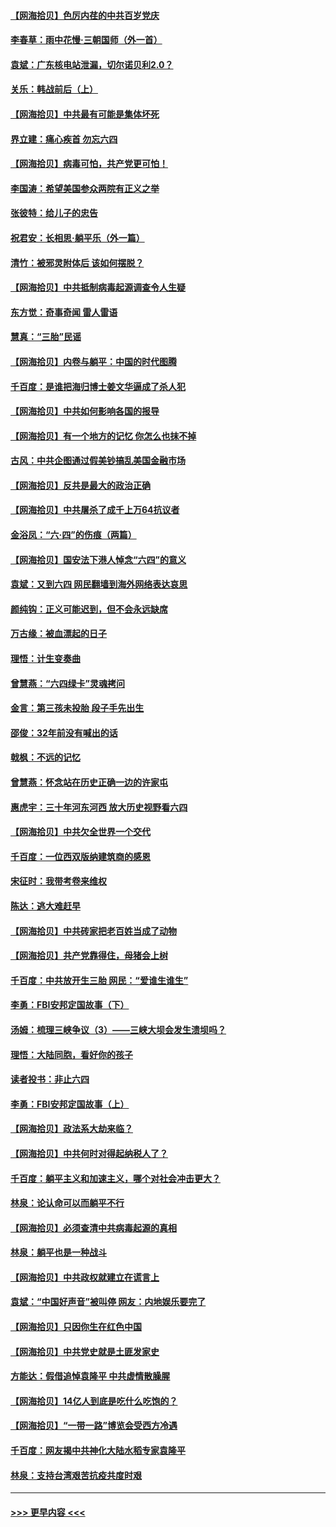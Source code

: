 #### [【网海拾贝】色厉内荏的中共百岁党庆](../pages/nsc993/n13025582.md?t=06170851) 
#### [李春草：雨中花慢‧三朝国师（外一首）](../pages/nsc993/n13025567.md?t=06170851) 
#### [袁斌：广东核电站泄漏，切尔诺贝利2.0？](../pages/nsc993/n13025475.md?t=06170851) 
#### [关乐：韩战前后（上）](../pages/nsc993/n13025387.md?t=06170851) 
#### [【网海拾贝】中共最有可能是集体坏死](../pages/nsc993/n13023101.md?t=06170851) 
#### [界立建：痛心疾首 勿忘六四](../pages/nsc993/n13022339.md?t=06170851) 
#### [【网海拾贝】病毒可怕，共产党更可怕！](../pages/nsc993/n13020728.md?t=06170851) 
#### [李国涛：希望美国参众两院有正义之举](../pages/nsc993/n13020674.md?t=06170851) 
#### [张彼特：给儿子的忠告](../pages/nsc993/n13018934.md?t=06170851) 
#### [祝君安：长相思‧躺平乐（外一篇）](../pages/nsc993/n13018923.md?t=06170851) 
#### [清竹：被邪灵附体后 该如何摆脱？](../pages/nsc993/n13018877.md?t=06170851) 
#### [【网海拾贝】中共抵制病毒起源调查令人生疑](../pages/nsc993/n13017785.md?t=06170851) 
#### [东方觉：奇事奇闻 雷人雷语](../pages/nsc993/n13017577.md?t=06170851) 
#### [慧真：“三胎”民谣](../pages/nsc993/n13017394.md?t=06170851) 
#### [【网海拾贝】内卷与躺平：中国的时代图腾](../pages/nsc993/n13016128.md?t=06170851) 
#### [千百度：是谁把海归博士姜文华逼成了杀人犯](../pages/nsc993/n13015218.md?t=06170851) 
#### [【网海拾贝】中共如何影响各国的报导](../pages/nsc993/n13012599.md?t=06170851) 
#### [【网海拾贝】有一个地方的记忆 你怎么也抹不掉](../pages/nsc993/n13009802.md?t=06170851) 
#### [古风：中共企图通过假美钞搞乱美国金融市场](../pages/nsc993/n13009626.md?t=06170851) 
#### [【网海拾贝】反共是最大的政治正确](../pages/nsc993/n13007051.md?t=06170851) 
#### [【网海拾贝】中共屠杀了成千上万64抗议者](../pages/nsc993/n13002713.md?t=06170851) 
#### [金浴凤：“六·四”的伤痕（两篇）](../pages/nsc993/n13001719.md?t=06170851) 
#### [【网海拾贝】国安法下港人悼念“六四”的意义](../pages/nsc993/n13001039.md?t=06170851) 
#### [袁斌：又到六四 网民翻墙到海外网络表达哀思](../pages/nsc993/n13000995.md?t=06170851) 
#### [颜纯钩：正义可能迟到，但不会永远缺席](../pages/nsc993/n13000920.md?t=06170851) 
#### [万古缘：被血漂起的日子](../pages/nsc993/n13000914.md?t=06170851) 
#### [理悟：计生变奏曲](../pages/nsc993/n13000414.md?t=06170851) 
#### [曾慧燕：“六四绿卡”灵魂拷问](../pages/nsc993/n13000277.md?t=06170851) 
#### [金言：第三孩未投胎 段子手先出生](../pages/nsc993/n13000215.md?t=06170851) 
#### [邵俊：32年前没有喊出的话](../pages/nsc993/n13000181.md?t=06170851) 
#### [戟枫：不远的记忆](../pages/nsc993/n13000121.md?t=06170851) 
#### [曾慧燕：怀念站在历史正确一边的许家屯](../pages/nsc993/n13000073.md?t=06170851) 
#### [惠虎宇：三十年河东河西 放大历史视野看六四](../pages/nsc993/n13000018.md?t=06170851) 
#### [【网海拾贝】中共欠全世界一个交代](../pages/nsc993/n12998706.md?t=06170851) 
#### [千百度：一位西双版纳建筑商的感恩](../pages/nsc993/n12998487.md?t=06170851) 
#### [宋征时：我带考卷来维权](../pages/nsc993/n12994088.md?t=06170851) 
#### [陈达：逃大难赶早](../pages/nsc993/n12993569.md?t=06170851) 
#### [【网海拾贝】中共砖家把老百姓当成了动物](../pages/nsc993/n12993483.md?t=06170851) 
#### [【网海拾贝】共产党靠得住，母猪会上树](../pages/nsc993/n12990730.md?t=06170851) 
#### [千百度：中共放开生三胎 网民：“爱谁生谁生”](../pages/nsc993/n12990644.md?t=06170851) 
#### [李勇：FBI安邦定国故事（下）](../pages/nsc993/n12987854.md?t=06170851) 
#### [汤姆：梳理三峡争议（3）——三峡大坝会发生溃坝吗？](../pages/nsc993/n12989806.md?t=06170851) 
#### [理悟：大陆同胞，看好你的孩子](../pages/nsc993/n12989778.md?t=06170851) 
#### [读者投书：非止六四](../pages/nsc993/n12989673.md?t=06170851) 
#### [李勇：FBI安邦定国故事（上）](../pages/nsc993/n12987749.md?t=06170851) 
#### [【网海拾贝】政法系大劫来临？](../pages/nsc993/n12987596.md?t=06170851) 
#### [【网海拾贝】中共何时对得起纳税人了？](../pages/nsc993/n12985578.md?t=06170851) 
#### [千百度：躺平主义和加速主义，哪个对社会冲击更大？](../pages/nsc993/n12985512.md?t=06170851) 
#### [林泉：论认命可以而躺平不行](../pages/nsc993/n12985505.md?t=06170851) 
#### [【网海拾贝】必须查清中共病毒起源的真相](../pages/nsc993/n12984276.md?t=06170851) 
#### [林泉：躺平也是一种战斗](../pages/nsc993/n12984194.md?t=06170851) 
#### [【网海拾贝】中共政权就建立在谎言上](../pages/nsc993/n12981880.md?t=06170851) 
#### [袁斌：“中国好声音”被叫停 网友：内地娱乐要完了](../pages/nsc993/n12981826.md?t=06170851) 
#### [【网海拾贝】只因你生在红色中国](../pages/nsc993/n12979096.md?t=06170851) 
#### [【网海拾贝】中共党史就是土匪发家史](../pages/nsc993/n12976478.md?t=06170851) 
#### [方能达：假借追悼袁隆平 中共虚情散臊腥](../pages/nsc993/n12976396.md?t=06170851) 
#### [【网海拾贝】14亿人到底是吃什么吃饱的？](../pages/nsc993/n12974125.md?t=06170851) 
#### [【网海拾贝】“一带一路”博览会受西方冷遇](../pages/nsc993/n12971787.md?t=06170851) 
#### [千百度：网友揭中共神化大陆水稻专家袁隆平](../pages/nsc993/n12971733.md?t=06170851) 
#### [林泉：支持台湾艰苦抗疫共度时艰](../pages/nsc993/n12971350.md?t=06170851) 

----
#### [ >>> 更早内容 <<< ](../indexes/nsc993-earlier.md)
